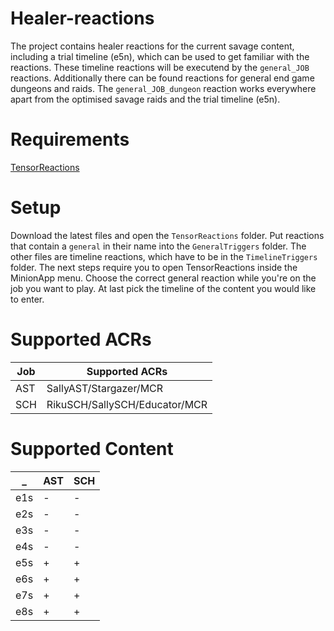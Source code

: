 # Healer-reactions
The project contains healer reactions for the current savage content, including a trial timeline (e5n), which can be used to get familiar with the reactions. These timeline reactions will be executend by the `general_JOB` reactions.
Additionally there can be found reactions for general end game dungeons and raids. The `general_JOB_dungeon` reaction works everywhere apart from the optimised savage raids and the trial timeline (e5n).

# Requirements
[TensorReactions](http://wiki.mmominion.com/doku.php?id=tensorreactions)

# Setup
Download the latest files and open the `TensorReactions` folder. Put reactions that contain a `general` in their name into the `GeneralTriggers` folder. The other files are timeline reactions, which have to be in the `TimelineTriggers` folder.
The next steps require you to open TensorReactions inside the MinionApp menu. Choose the correct general reaction while you're on the job you want to play. At last pick the timeline of the content you would like to enter.

# Supported ACRs
**Job** | **Supported ACRs**
------------ | -------------
AST|SallyAST/Stargazer/MCR
SCH|RikuSCH/SallySCH/Educator/MCR

# Supported Content
**_** | **AST** | **SCH**
------------ | ------------- | -------------
e1s | - | - 
e2s | - | - 
e3s | - | - 
e4s | - | - 
e5s | + | + 
e6s | + | + 
e7s | + | + 
e8s | + | + 
